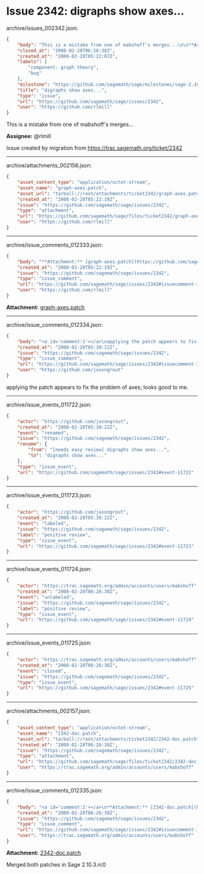 # Issue 2342: digraphs show axes...

archive/issues_002342.json:
```json
{
    "body": "This is a mistake from one of mabshoff's merges...\n\n**Assignee:** @rlmill\n\nIssue created by migration from https://trac.sagemath.org/ticket/2342\n\n",
    "closed_at": "2008-02-28T06:26:38Z",
    "created_at": "2008-02-28T05:22:07Z",
    "labels": [
        "component: graph theory",
        "bug"
    ],
    "milestone": "https://github.com/sagemath/sage/milestones/sage-2.10.3",
    "title": "digraphs show axes...",
    "type": "issue",
    "url": "https://github.com/sagemath/sage/issues/2342",
    "user": "https://github.com/rlmill"
}
```
This is a mistake from one of mabshoff's merges...

**Assignee:** @rlmill

Issue created by migration from https://trac.sagemath.org/ticket/2342





---

archive/attachments_002156.json:
```json
{
    "asset_content_type": "application/octet-stream",
    "asset_name": "graph-axes.patch",
    "asset_url": "tarball://root/attachments/ticket2342/graph-axes.patch",
    "created_at": "2008-02-28T05:22:19Z",
    "issue": "https://github.com/sagemath/sage/issues/2342",
    "type": "attachment",
    "url": "https://github.com/sagemath/sage/files/ticket2342/graph-axes.patch",
    "user": "https://github.com/rlmill"
}
```



---

archive/issue_comments_012333.json:
```json
{
    "body": "**Attachment:** [graph-axes.patch](https://github.com/sagemath/sage/files/ticket2342/graph-axes.patch)",
    "created_at": "2008-02-28T05:22:19Z",
    "issue": "https://github.com/sagemath/sage/issues/2342",
    "type": "issue_comment",
    "url": "https://github.com/sagemath/sage/issues/2342#issuecomment-12333",
    "user": "https://github.com/rlmill"
}
```

**Attachment:** [graph-axes.patch](https://github.com/sagemath/sage/files/ticket2342/graph-axes.patch)



---

archive/issue_comments_012334.json:
```json
{
    "body": "<a id='comment:1'></a>\napplying the patch appears to fix the problem of axes; looks good to me.",
    "created_at": "2008-02-28T05:30:22Z",
    "issue": "https://github.com/sagemath/sage/issues/2342",
    "type": "issue_comment",
    "url": "https://github.com/sagemath/sage/issues/2342#issuecomment-12334",
    "user": "https://github.com/jasongrout"
}
```

<a id='comment:1'></a>
applying the patch appears to fix the problem of axes; looks good to me.



---

archive/issue_events_011722.json:
```json
{
    "actor": "https://github.com/jasongrout",
    "created_at": "2008-02-28T05:30:22Z",
    "event": "renamed",
    "issue": "https://github.com/sagemath/sage/issues/2342",
    "rename": {
        "from": "[needs easy review] digraphs show axes...",
        "to": "digraphs show axes..."
    },
    "type": "issue_event",
    "url": "https://github.com/sagemath/sage/issues/2342#event-11722"
}
```



---

archive/issue_events_011723.json:
```json
{
    "actor": "https://github.com/jasongrout",
    "created_at": "2008-02-28T05:30:22Z",
    "event": "labeled",
    "issue": "https://github.com/sagemath/sage/issues/2342",
    "label": "positive review",
    "type": "issue_event",
    "url": "https://github.com/sagemath/sage/issues/2342#event-11723"
}
```



---

archive/issue_events_011724.json:
```json
{
    "actor": "https://trac.sagemath.org/admin/accounts/users/mabshoff",
    "created_at": "2008-02-28T06:26:38Z",
    "event": "unlabeled",
    "issue": "https://github.com/sagemath/sage/issues/2342",
    "label": "positive review",
    "type": "issue_event",
    "url": "https://github.com/sagemath/sage/issues/2342#event-11724"
}
```



---

archive/issue_events_011725.json:
```json
{
    "actor": "https://trac.sagemath.org/admin/accounts/users/mabshoff",
    "created_at": "2008-02-28T06:26:38Z",
    "event": "closed",
    "issue": "https://github.com/sagemath/sage/issues/2342",
    "type": "issue_event",
    "url": "https://github.com/sagemath/sage/issues/2342#event-11725"
}
```



---

archive/attachments_002157.json:
```json
{
    "asset_content_type": "application/octet-stream",
    "asset_name": "2342-doc.patch",
    "asset_url": "tarball://root/attachments/ticket2342/2342-doc.patch",
    "created_at": "2008-02-28T06:26:38Z",
    "issue": "https://github.com/sagemath/sage/issues/2342",
    "type": "attachment",
    "url": "https://github.com/sagemath/sage/files/ticket2342/2342-doc.patch",
    "user": "https://trac.sagemath.org/admin/accounts/users/mabshoff"
}
```



---

archive/issue_comments_012335.json:
```json
{
    "body": "<a id='comment:2'></a>\n**Attachment:** [2342-doc.patch](https://github.com/sagemath/sage/files/ticket2342/2342-doc.patch)\n\nMerged both patches in Sage 2.10.3.rc0",
    "created_at": "2008-02-28T06:26:38Z",
    "issue": "https://github.com/sagemath/sage/issues/2342",
    "type": "issue_comment",
    "url": "https://github.com/sagemath/sage/issues/2342#issuecomment-12335",
    "user": "https://trac.sagemath.org/admin/accounts/users/mabshoff"
}
```

<a id='comment:2'></a>
**Attachment:** [2342-doc.patch](https://github.com/sagemath/sage/files/ticket2342/2342-doc.patch)

Merged both patches in Sage 2.10.3.rc0
